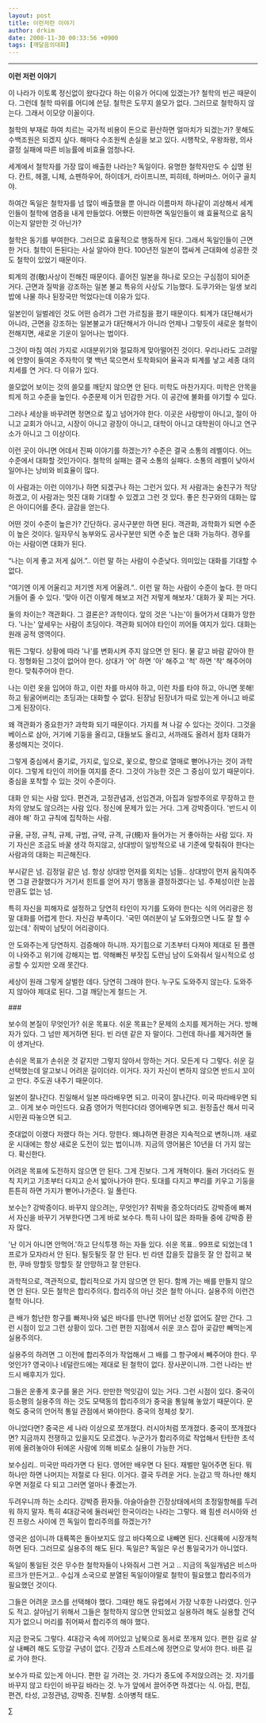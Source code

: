 ```yaml
---
layout: post
title: 이런저런 이야기
author: drkim
date: 2008-11-30 00:33:56 +0900
tags: [깨달음의대화]
---
```

****

**이런 저런 이야기**

이 나라가 이토록 정신없이 왔다갔다 하는 이유가 어디에 있겠는가? 철학의 빈곤 때문이다. 그런데 철학 따위를 어디에 쓴담. 철학은 도무지 쓸모가 없다. 그러므로 철학하지 않는다. 그래서 이모양 이꼴이다. 

철학의 부재로 하여 치르는 국가적 비용이 돈으로 환산하면 얼마치가 되겠는가? 못해도 수백조원은 되겠지 싶다. 해마다 수조원씩 손실을 보고 있다. 시행착오, 우왕좌왕, 의사결정 실패에 따른 비능률에 비효율 엄청나다. 

세계에서 철학자를 가장 많이 배출한 나라는? 독일이다. 유명한 철학자만도 수 십명 된다. 칸트, 헤겔, 니체, 쇼펜하우어, 하이데거, 라이프니쯔, 피히테, 하버마스. 어이구 골치야. 

하여간 독일은 철학자를 넘 많이 배출했을 뿐 아니라 이름마저 하나같이 괴상해서 세계인들이 철학에 염증을 내게 만들었다. 어쨌든 이만하면 독일인들이 왜 효율적으로 움직이는지 알만한 것 아닌가?

철학은 동기를 부여한다. 그러므로 효율적으로 행동하게 된다. 그래서 독일인들이 근면한 거다. 철학이 돈된다는 사실 알아야 한다. 100년전 일본이 잽싸게 근대화에 성공한 것도 철학이 있었기 때문이다. 

퇴계의 경(敬)사상이 전해진 때문이다. 흩어진 일본을 하나로 모으는 구심점이 되어준 거다. 근면과 질박을 강조하는 일본 불교 특유의 사상도 기능했다. 도쿠가와는 일생 보리밥에 나물 하나 된장국만 먹었다는데 이유가 있다.

일본인이 일벌레인 것도 어떤 승려가 그런 가르침을 폈기 때문이다. 퇴계가 대단해서가 아니라, 근면을 강조하는 일본불교가 대단해서가 아니라 언제나 그렇듯이 새로운 철학이 전해지면, 새로운 기운이 일어나는 법이다.

그것이 마침 여러 가지로 시대분위기와 절묘하게 맞아떨어진 것이다. 우리나라도 고려말에 안향이 들여온 주자학이 몇 백년 묵으면서 토착화되어 율곡과 퇴계를 낳고 세종 대의 치세를 연 거다. 다 이유가 있다. 

쓸모없어 보이는 것의 쓸모를 깨닫지 않으면 안 된다. 미학도 마찬가지다. 미학은 안목을 틔게 하고 수준을 높인다. 수준문제 이거 민감한 거다. 이 공간에 불화를 야기할 수 있다. 

그러나 세상을 바꾸려면 정면으로 짚고 넘어가야 한다. 이곳은 사랑방이 아니고, 절이 아니고 교회가 아니고, 시장이 아니고 광장이 아니고, 대학이 아니고 대학원이 아니고 연구소가 아니고 그 이상이다. 

이런 곳이 아니면 어데서 진짜 이야기를 하겠는가? 수준은 결국 소통의 레벨이다. 어느 수준에서 대화할 것인가이다. 철학의 실패는 결국 소통의 실패다. 소통의 레벨이 낮아서 일어나는 낭비와 비효율이 많다. 

이 사람과는 이런 이야기나 하면 되겠구나 하는 그런거 있다. 저 사람과는 술친구가 적당하겠고, 이 사람과는 멋진 대화 기대할 수 있겠고 그런 것 있다. 좋은 친구와의 대화는 많은 아이디어를 준다. 글감을 얻는다. 

어떤 것이 수준이 높은가? 간단하다. 공사구분만 하면 된다. 객관화, 과학화가 되면 수준이 높은 것이다. 일자무식 농부와도 공사구분만 되면 수준 높은 대화 가능하다. 경우를 아는 사람이면 대화가 된다. 

“나는 이게 좋고 저게 싫어.”.. 이런 말 하는 사람이 수준낮다. 의미있는 대화를 기대할 수 없다. 

“여기엔 이게 어울리고 저기엔 저게 어울려.”.. 이런 말 하는 사람이 수준이 높다. 한 마디 거들어 줄 수 있다. '맞아 이건 이렇게 해보고 저건 저렇게 해보자.' 대화가 꽃 피는 거다. 

둘의 차이는? 객관화다. 그 결론은? 과학이다. 앞의 것은 '나는'이 들어가서 대화가 망한다. '나는' 앞세우는 사람이 초딩이다. 객관화 되어야 타인이 끼어들 여지가 있다. 대화는 원래 공적 영역이다. 

뭐든 그렇다. 상황에 따라 '나'를 변화시켜 주지 않으면 안 된다. 물 같고 바람 같아야 한다. 정형화된 그것이 없어야 한다. 상대가 '어' 하면 '아' 해주고 '척' 하면 '착' 해주어야 한다. 맞춰주어야 한다. 

나는 이런 옷을 입어야 하고, 이런 차를 마셔야 하고, 이런 차를 타야 하고, 아니면 못해! 하고 뒹굴어버리는 초딩과는 대화할 수 없다. 된장남 된장녀가 따로 있는게 아니고 바로 그게 된장이다. 

왜 객관화가 중요한가? 과학화 되기 때문이다. 가지를 쳐 나갈 수 있다는 것이다. 그것을 베이스로 삼아, 거기에 기둥을 올리고, 대들보도 올리고, 서까래도 올려서 점차 대화가 풍성해지는 것이다.

그렇게 중심에서 줄기로, 가지로, 잎으로, 꽃으로, 향으로 열매로 뻗어나가는 것이 과학이다. 그렇게 타인이 끼어들 여지를 준다. 그것이 가능한 것은 그 중심이 있기 때문이다. 중심을 포착할 수 있는 것이 수준이다.

대화 안 되는 사람 있다. 편견과, 고정관념과, 선입견과, 아집과 일방주의로 무장하고 한 차의 양보도 않으려는 사람 있다. 정신에 문제가 있는 거다. 그게 강박증이다. '반드시 이래야 해' 하고 규칙에 집착하는 사람. 

규율, 규정, 규칙, 규제, 규범, 규약, 규격, 규(規)자 들어가는 거 좋아하는 사람 있다. 자기 자신은 조금도 바꿀 생각 하지않고, 상대방이 일방적으로 내 기준에 맞춰줘야 한다는 사람과의 대화는 피곤해진다. 

부시같은 넘. 김정일 같은 넘. 항상 상대방 먼저를 외치는 넘들.. 상대방이 먼저 움직여주면 그걸 관찰했다가 거기서 힌트를 얻어 자기 행동을 결정하겠다는 넘. 주체성이란 눈꼽만큼도 없는 넘. 

특히 자신을 피해자로 설정하고 당연히 타인이 자기를 도와야 한다는 식의 어리광은 정말 대화를 어렵게 한다. 자신감 부족이다. '국민 여러분이 날 도와줬으면 나도 잘 할 수 있는데.' 쥐박이 남탓이 어리광이다. 

안 도와주는게 당연하지. 검증해야 하니까. 자기힘으로 기초부터 다져야 제대로 된 플랜이 나와주고 위기에 강해지는 법. 약해빠진 부잣집 도련님 남이 도와줘서 일시적으로 성공할 수 있지만 오래 못간다.

세상이 원래 그렇게 살벌한 데다. 당연히 그래야 한다. 누구도 도와주지 않는다. 도와주지 않아야 제대로 된다. 그걸 깨닫는게 철드는 거.

\### 

보수의 본질이 무엇인가? 쉬운 목표다. 쉬운 목표는? 문제의 소지를 제거하는 거다. 방해자가 있다. 그 넘만 제거하면 된다. 빈 라덴 같은 자 말이다. 그런데 하나를 제거하면 둘이 생겨난다. 

손쉬운 목표가 손쉬운 것 같지만 그렇지 않아서 망하는 거다. 모든게 다 그렇다. 쉬운 길 선택했는데 알고보니 어려운 길이더라. 이거다. 자기 자신이 변하지 않으면 반드시 꼬이고 만다. 주도권 내주기 때문이다. 

일본이 잘나간다. 친일해서 일본 따라배우면 되고. 미국이 잘나간다. 미국 따라배우면 되고.. 이게 보수 마인드다. 요즘 영어가 먹힌다더라 영어배우면 되고. 원정출산 해서 미국 시민권 따놓으면 되고. 

줏대없이 이랬다 저랬다 하는 거다. 망한다. 왜냐하면 환경은 지속적으로 변하니까. 새로운 시대에는 항상 새로운 도전이 있는 법이니까. 지금의 영어붐은 10년을 더 가지 않는다. 확신한다. 

어려운 목표에 도전하지 않으면 안 된다. 그게 진보다. 그게 개혁이다. 둘러 가더라도 원칙 지키고 기초부터 다지고 순서 밟아나가야 한다. 토대를 다지고 뿌리를 키우고 기둥을 튼튼히 하면 가지가 뻗어나가준다. 일 풀린다. 

보수는? 강박증이다. 바꾸지 않으려는, 무엇인가? 쥐박을 증오하더라도 강박증에 빠져서 자신을 바꾸기 거부한다면 그게 바로 보수다. 특히 나이 많은 좌파들 중에 강박증 환자 많다. 

'난 이거 아니면 안먹어.'하고 단식투쟁 하는 자들 있다. 쉬운 목표.. 99프로 되었는데 1프로가 모자라서 안 된다. 될듯될듯 잘 안 된다. 빈 라덴 잡을듯 잡을듯 잘 안 잡히고 북한, 쿠바 망할듯 망할듯 잘 안망하고 잘 안된다. 

과학적으로, 객관적으로, 합리적으로 가지 않으면 안 된다. 함께 가는 배를 만들지 않으면 안 된다. 모든 철학은 합리주의다. 합리주의 아닌 것은 철학 아니다. 실용주의 이런건 철학 아니다. 

큰 배가 험난한 항구를 빠져나와 넓은 바다를 만나면 뛰어난 선장 없어도 잘만 간다. 그런 시점이 있고 그런 상황이 있다. 그런 편한 지점에서 쉬운 코스 잡아 곶감만 빼먹는게 실용주의다.

실용주의 하려면 그 이전에 합리주의가 작업해서 그 배를 그 항구에서 빼주어야 한다. 무엇인가? 영국이나 네덜란드에는 제대로 된 철학이 없다. 장사꾼이니까. 그런 나라는 반드시 배후지가 있다. 

그들은 운좋게 호구를 물은 거다. 만만한 먹잇감이 있는 거다. 그런 시점이 있다. 중국이 등소평의 실용주의 하는 것도 모택동의 합리주의가 중국을 통일해 놓았기 때문이다. 문혁도 중국의 언어적 통일 관점에서 봐야한다. 중국의 정체성 찾기. 

아니었다면? 중국은 세 나라 이상으로 쪼개졌다. 러시아처럼 쪼개졌다. 중국이 쪼개졌다면? 지금까지 전쟁하고 있을지도 모르겠다. 누군가가 합리주의로 작업해서 탄탄한 초석위에 올려놓아야 뒤에온 사람에 의해 비로소 실용이 가능한 거다. 

보수심리.. 미국만 따라가면 다 된다. 영어만 배우면 다 된다. 재벌만 밀어주면 된다. 뭐 하나만 하면 나머지는 저절로 다 된다. 이거다. 결국 두려운 거다. 눈감고 딱 하나만 해치우면 저절로 다 되고 그러면 얼마나 좋겠는가. 

두려우니까 하는 소리다. 강박증 환자들. 아슬아슬한 긴장상태에서의 초정밀항해를 두려워 하지 말자. 특히 4대강국에 둘러싸인 한국이라는 나라는 그렇다. 왜 힘센 러시아와 선진 프랑스 사이에 낀 독일이 합리주의를 하겠는가? 

영국은 섬이니까 대륙쪽은 돌아보지도 않고 바다쪽으로 내빼면 된다. 신대륙에 시장개척하면 된다. 그러므로 실용주의 해도 된다. 독일은? 독일은 우선 통일국가가 아니었다. 

독일이 통일된 것은 무수한 철학자들이 나와줘서 그런 거고 .. 지금의 독일개념은 비스마르크가 만든거고.. 수십개 소국으로 분열된 독일이야말로 철학이 필요했고 합리주의가 필요했던 것이다. 

그들은 어려운 코스를 선택해야 했다. 그때만 해도 유럽에서 가장 낙후한 나라였다. 인구도 적고. 살아남기 위해서 그들은 철학하지 않으면 안되었고 실용하려 해도 실용할 건덕지가 없으니 머리를 쥐어짜서 합리주의 해야 했다.

지금 한국도 그렇다. 4대강국 속에 끼어있고 남북으로 동서로 쪼개져 있다. 편한 길로 살살 내빼려 해도 도망갈 구녕이 없다. 긴장과 스트레스에 정면으로 맞서야 한다. 바른 길로 가야 한다. 

보수가 따로 있는게 아니다. 편한 길 가려는 것. 가다가 중도에 주저앉으려는 것. 자기를 바꾸지 않고 타인이 바꾸길 바라는 것. 누가 앞에서 끌어주면 하겠다는 식. 아집, 편집, 편견, 타성, 고정관념, 강박증. 진부함. 소아병적 태도. 





∑